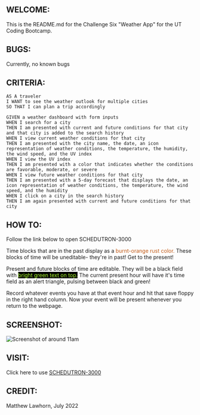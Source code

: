 ## WELCOME:
This is the README.md for the Challenge Six "Weather App" for the UT Coding Bootcamp.

## BUGS:

Currently, no known bugs

## CRITERIA: 

```
AS A traveler
I WANT to see the weather outlook for multiple cities
SO THAT I can plan a trip accordingly
```

```
GIVEN a weather dashboard with form inputs
WHEN I search for a city
THEN I am presented with current and future conditions for that city and that city is added to the search history
WHEN I view current weather conditions for that city
THEN I am presented with the city name, the date, an icon representation of weather conditions, the temperature, the humidity, the wind speed, and the UV index
WHEN I view the UV index
THEN I am presented with a color that indicates whether the conditions are favorable, moderate, or severe
WHEN I view future weather conditions for that city
THEN I am presented with a 5-day forecast that displays the date, an icon representation of weather conditions, the temperature, the wind speed, and the humidity
WHEN I click on a city in the search history
THEN I am again presented with current and future conditions for that city
```

## HOW TO:

Follow the link below to open SCHEDUTRON-3000

Time blocks that are in the past display as a <span style="color:rgb(194, 92, 25)">burnt-orange rust color.</span> These blocks of time will be uneditable- they're in past! Get to the present!

Present and future blocks of time are editable. They will be a black field with <span style="color:greenyellow; background:black">bright green text on top.</span> The current present hour will have it's time field as an alert triangle, pulsing between black and green!

Record whatever events you have at that event hour and hit that save floppy in the right hand column. Now your event will be present whenever you return to the webpage.

## SCREENSHOT:
<img src="./assets/images/SchedutronScreenshot.png" alt="Screenshot of around 11am" />

## VISIT:
Click here to use <a href="https://lawhornmatt.github.io/Ch5_DayScheduler/" target="_blank">SCHEDUTRON-3000</a>

## CREDIT:
Matthew Lawhorn, July 2022